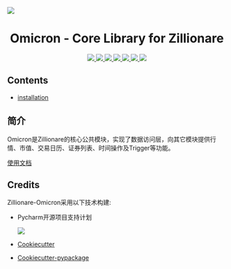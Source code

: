 
![](http://images.jieyu.ai/images/hot/zillionbanner.jpg)

<h1 align="center">Omicron - Core Library for Zillionare</h1>


<p align="center">
<a href="https://pypi.python.org/pypi/omicron">
    <img src="https://img.shields.io/pypi/v/omicron.svg" >
</a>
<a href="https://travis-ci.com/zillionare/omicron">
<img src="https://img.shields.io/travis/zillionare/omicron.svg" >
</a>
<a href="https://omicron.readthedocs.io/en/latest/?badge=latest">
<img src="https://readthedocs.org/projects/omicron/badge/?version=latest" >
</a>
<a href="https://github.com/psf/black/blob/master/LICENSE">
<img src="https://black.readthedocs.io/en/stable/_static/license.svg" >
</a>

<a href="https://pepy.tech/project/zillionare-omicron">
<img src="https://pepy.tech/badge/zillionare-omicron" >
</a>
<a href="https://github.com/psf/black">
<img src="https://img.shields.io/badge/code%20style-black-000000.svg" >
</a>

<a href="https://opensource.org/licenses/MIT">
<img src="https://img.shields.io/badge/License-MIT-yellow.svg" >
</a>
</p>

Contents
---------

* [installation](installation.md)
## 简介

Omicron是Zillionare的核心公共模块，实现了数据访问层，向其它模块提供行情、市值、交易日历、证券列表、时间操作及Trigger等功能。

[使用文档](https://omicron.readthedocs.io/zh_CN/latest/)

## Credits

Zillionare-Omicron采用以下技术构建:

* Pycharm开源项目支持计划

    ![](_static/jetbrains-variant-3.svg)

* [Cookiecutter](https://github.com/audreyr/cookiecutter)
* [Cookiecutter-pypackage](https://github.com/audreyr/cookiecutter-pypackage)

